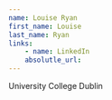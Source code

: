 ```yaml
---
name: Louise Ryan
first_name: Louise
last_name: Ryan
links:
	- name: LinkedIn
	absolutle_url:
---
```

University College Dublin
